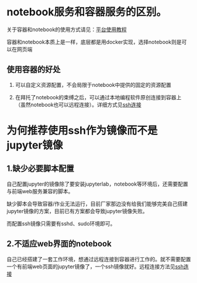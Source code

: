 # notebook服务和容器服务的区别。  

关于容器和notebook的使用方式请见：[平台使用教程](../SothisAI/UsePlatform.md)

容器和notebook本质上是一样，底层都是用docker实现，选择notebook则是可以在网页端


## 使用容器的好处

1. 可以自定义资源配置，不会局限于notebook中提供的固定的资源配置

2. 在拜托了notebook的束缚之后，可以通过本地编程软件原创连接到容器上（虽然notebook也可以远程连接）。详细方式见[ssh连接](ssh.md)



# 为何推荐使用ssh作为镜像而不是jupyter镜像

## 1.缺少必要脚本配置

自己配置jupyter的镜像除了要安装jupyterlab，notebook等环境后，还需要配置与前端web服务兼容的脚本。

缺少脚本会导致容器/作业无法运行，目前厂家那边没有给我们能够完美自己搭建jupyter镜像的方案，目前已有方案都会导致jupyter镜像失败。

而配置ssh镜像只需要有sshd、sudo环境即可。

## 2.不适应web界面的notebook

自己已经搭建了一套工作环境，想通过远程连接到容器进行工作的。就不需要配置一个有前端web页面的jupyter镜像了，一个ssh镜像就好。远程连接方法见[ssh连接](ssh.md)


